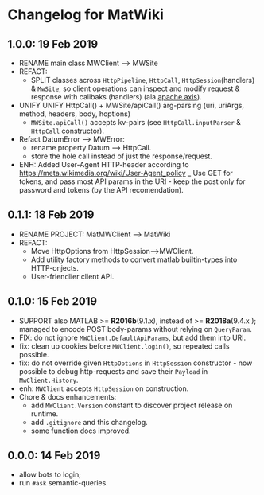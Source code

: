 # Changelog for MatWiki

## 1.0.0: 19 Feb 2019
- RENAME main class MWClient --> MWSite
- REFACT: 
  - SPLIT classes across `HttpPipeline`, `HttpCall`, `HttpSession`(handlers) & `MwSite`,
    so client operations can inspect and modify request & response with callbaks (handlers)
    (ala [apache axis](http://axis.apache.org/axis2/java/core/docs/userguide.html#handlessoap)).
- UNIFY UNIFY HttpCall() + MWSite/apiCall() arg-parsing (uri, uriArgs, method, headers, body, hoptions)
  - `MWSite.apiCall()` accepts kv-pairs (see `HttpCall.inputParser` & `HttpCall` constructor).
- Refact DatumError --> MWError:
  - rename property Datum --> HttpCall.
  - store the hole call instead of just the response/request.
- ENH: Added User-Agent HTTP-header according to https://meta.wikimedia.org/wiki/User-Agent_policy
_ Use GET for tokens, and pass most API params in the URI - keep the post only 
  for password and tokens (by the API recomendation).

## 0.1.1: 18 Feb 2019
- RENAME PROJECT: MatMWClient --> MatWiki
- REFACT:
  - Move HttpOptions from HttpSession-->MWClient.
  - Add utility factory methods to convert matlab builtin-types into HTTP-onjects.
  - User-friendlier client API.

## 0.1.0: 15 Feb 2019
- SUPPORT also MATLAB >= **R2016b**(9.1.x), instead of >= **R2018a**(9.4.x );
  managed to encode POST body-params without relying on `QueryParam`.
- FIX: do not ignore `MWClient.DefaultApiParams`, but add them into URI.
- fix: clean up cookies before `MWClient.login()`, so repeated calls possible.
- fix: do not override given `HttpOptions` in `HttpSession` constructor - now
  possible to debug http-requests and save their `Payload` in `MwClient.History`.  
- enh: `MWClient` accepts `HttpSession` on construction.
- Chore & docs enhancements:
  - add `MWClient.Version` constant to discover project release on runtime.
  - add `.gitignore` and this changelog.
  - some function docs improved.

## 0.0.0: 14 Feb 2019
- allow bots to login;
- run `#ask` semantic-queries.
